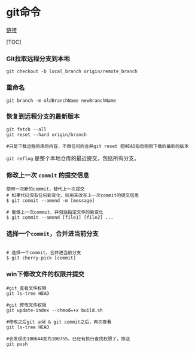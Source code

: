 # git命令

[链接](https://www.linuxidc.com/Linux/2018-04/151805.htm)

[TOC]

### Git拉取远程分支到本地
```
git checkout -b local_branch origin/remote_branch
```
### 重命名 
```
git branch -m oldBranchName newBranchName
```

### 恢复到远程分支的最新版本

```
git fetch --all 
git reset --hard origin/branch

#只是下载远程的库的内容，不做任何的合并git reset 把HEAD指向刚刚下载的最新的版本
```


`git reflog` 是整个本地仓库的最近提交，包括所有分支。

### 修改上一次 `commit` 的提交信息 

```
使用一次新的commit，替代上一次提交
# 如果代码没有任何新变化，则用来改写上一次commit的提交信息
$ git commit --amend -m [message]

# 重做上一次commit，并包括指定文件的新变化
$ git commit --amend [file1] [file2] ...
```


### 选择一个`commit`，合并进当前分支

```

# 选择一个commit，合并进当前分支
$ git cherry-pick [commit]

```

### win下修改文件的权限并提交

```
#git 查看文件权限
git ls-tree HEAD

#git 修改文件权限
git update-index --chmod=+x build.sh

#修改之后git add & git commit之后，再次查看
git ls-tree HEAD

#会发现由100644变为100755，已经有执行查找权限了，推送
git push
```